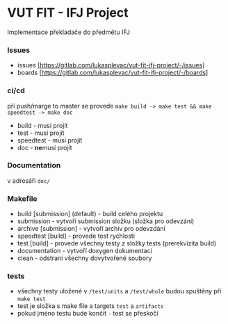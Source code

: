 # VUT FIT - IFJ Project

Implementace překladače do předmětu IFJ

### Issues

* issues [https://gitlab.com/lukasplevac/vut-fit-ifj-project/-/issues]
* boards [https://gitlab.com/lukasplevac/vut-fit-ifj-project/-/boards]

### ci/cd

při push/marge to master se provede `make build -> make test && make speedtest -> make doc`

* build     - musí projít
* test      - musí projít
* speedtest - musí projít
* doc       - **ne**musí projít

### Documentation

v adresáři `doc/`

### Makefile

* build [submission] (default)  - build celého projektu
* submission                    - vytvoří submission složku (složka pro odevzání)
* archive [submission]          - vytvoří archiv pro odevzdání
* speedtest  [build]            - provede test rychlosti
* test  [build]                 - provede všechny testy z složky tests (prerekvizita build)
* documentation                 - vytvoří doxygen dokumentaci
* clean                         - odstraní všechny dovytvořené soubory

### tests

* všechny testy uložené v `/test/units` a `/test/whole` budou spuštěny při `make test`
* test je složka s make file a targets `test` a `artifacts`
* pokud jméno testu bude končit `-` test se přeskočí
